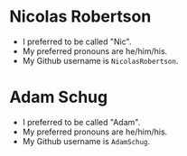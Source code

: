 # Nicolas Robertson

* I preferred to be called "Nic".
* My preferred pronouns are he/him/his.
* My Github username is `NicolasRobertson`.

# Adam Schug

* I preferred to be called "Adam".
* My preferred pronouns are he/him/his.
* My Github username is `AdamSchug`.